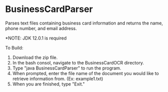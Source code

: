 # BusinessCardParser
Parses text files containing business card information and returns the name, phone number, and email address.

*NOTE: JDK 12.0.1 is required

To Build:
1. Download the zip file.
2. In the bash consol, navigate to the BusinessCardOCR directory.
3. Type "java BusinessCardParser" to run the program.
4. When prompted, enter the file name of the document you would like to retrieve information from. (Ex: example1.txt)
5. When you are finished, type "Exit." 

